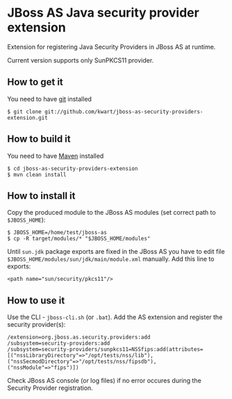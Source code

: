 # JBoss AS Java security provider extension

Extension for registering Java Security Providers in JBoss AS at runtime.

Current version supports only SunPKCS11 provider.

## How to get it

You need to have [git](http://git-scm.com/) installed

	$ git clone git://github.com/kwart/jboss-as-security-providers-extension.git

## How to build it

You need to have [Maven](http://maven.apache.org/) installed

	$ cd jboss-as-security-providers-extension
	$ mvn clean install

## How to install it

Copy the produced module to the JBoss AS modules (set correct path to `$JBOSS_HOME`):

	$ JBOSS_HOME=/home/test/jboss-as
	$ cp -R target/modules/* "$JBOSS_HOME/modules"
	
Until `sun.jdk` package exports are fixed in the JBoss AS you have to edit file `$JBOSS_HOME/modules/sun/jdk/main/module.xml` manually. Add this line to exports:

	<path name="sun/security/pkcs11"/>

## How to use it

Use the CLI -  `jboss-cli.sh` (or `.bat`). Add the AS extension and register the security provider(s): 

	/extension=org.jboss.as.security.providers:add
	/subsystem=security-providers:add
	/subsystem=security-providers/sunpkcs11=NSSfips:add(attributes=[("nssLibraryDirectory"=>"/opt/tests/nss/lib"),("nssSecmodDirectory"=>"/opt/tests/nss/fipsdb"),("nssModule"=>"fips")])

Check JBoss AS console (or log files) if no error occures during the Security Provider registration. 